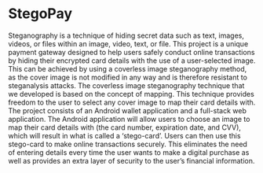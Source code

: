 # StegoPay


Steganography is a technique of hiding secret data such as text, images, videos, or files within an image, video, text, or file. This project is a unique payment gateway designed to help users safely conduct online transactions by hiding their encrypted card details with the use of a user-selected image. This can be achieved by using a coverless image steganography method, as the cover image is not modified in any way and is therefore resistant to steganalysis attacks. The coverless image steganography technique that we developed is based on the concept of mapping. This technique provides freedom to the user to select any cover image to map their card details with. The project consists of an Android wallet application and a full-stack web application. The Android application will allow users to choose an image to map their card details with (the card number, expiration date, and CVV), which will result in what is called a ‘stego-card’. Users can then use this stego-card to make online transactions securely. This eliminates the need of entering details every time the user wants to make a digital purchase as well as provides an extra layer of security to the user’s financial information.

